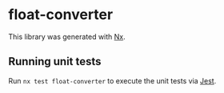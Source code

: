 # float-converter

This library was generated with [Nx](https://nx.dev).

## Running unit tests

Run `nx test float-converter` to execute the unit tests via [Jest](https://jestjs.io).
